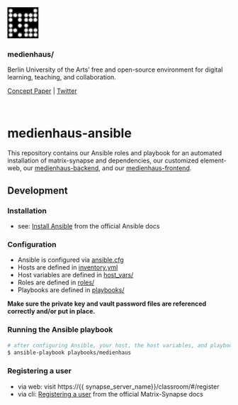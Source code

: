 <img src="logo.svg" width="70" />

### medienhaus/

Berlin University of the Arts’ free and open-source environment for digital learning, teaching, and collaboration.

[Concept Paper](https://medienhaus.dev/) | [Twitter](https://twitter.com/medienhaus_)

<br>

# medienhaus-ansible

This repository contains our Ansible roles and playbook for an automated installation of matrix-synapse and dependencies, our customized element-web, our [medienhaus-backend](https://github.com/medienhaus/medienhaus-backend), and our [medienhaus-frontend](https://github.com/medienhaus/medienhaus-frontend).

## Development

### Installation

* see: [Install Ansible](https://docs.ansible.com/ansible/latest/installation_guide/intro_installation.html) from the official Ansible docs

### Configuration

* Ansible is configured via [ansible.cfg](ansible.cfg)
* Hosts are defined in [inventory.yml](inventory.yml)
* Host variables are defined in [host_vars/](host_vars/)
* Roles are defined in [roles/](roles/)
* Playbooks are defined in [playbooks/](playbooks/)

**Make sure the private key and vault password files are referenced correctly and/or put in place.**

### Running the Ansible playbook

```bash
# after configuring Ansible, your host, the host variables, and playbooks/medienhaus.yml …
$ ansible-playbook playbooks/medienhaus
```

### Registering a user

* via web: visit https://{{ synapse_server_name}}/classroom/#/register
* via cli: [Registering a user](https://github.com/matrix-org/synapse/blob/develop/INSTALL.md#registering-a-user) from the official Matrix-Synapse docs
